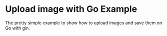 # Upload image with Go Example
The pretty simple example to show how to upload images and save them on Go with gin.